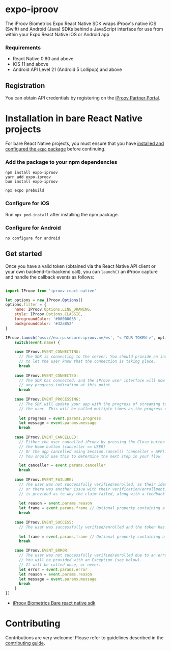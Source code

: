 # expo-iproov
The iProov Biometrics Expo React Native SDK wraps iProov's native iOS (Swift) and Android (Java) SDKs behind a JavaScript interface for use from within your Expo React Native iOS or Android app

### Requirements

- React Native 0.60 and above
- iOS 11 and above
- Android API Level 21 (Android 5 Lollipop) and above

## Registration

You can obtain API credentials by registering on the [iProov Partner Portal](https://portal.iproov.net).

# Installation in bare React Native projects

For bare React Native projects, you must ensure that you have [installed and configured the `expo` package](https://docs.expo.dev/bare/installing-expo-modules/) before continuing.

### Add the package to your npm dependencies

```
npm install expo-iproov
yarn add expo-iproov
bun install expo-iproov

```

```
npx expo prebuild
```

### Configure for iOS

Run `npx pod-install` after installing the npm package.


### Configure for Android
```
no configure for android
```


## Get started

Once you have a valid token (obtained via the React Native API client or your own backend-to-backend call), you can `launch()` an iProov capture and handle the callback events as follows:

```javascript

import IProov from 'iproov-react-native'

let options = new IProov.Options()
options.filter = {
	name: IProov.Options.LINE_DRAWING,
	style: IProov.Options.CLASSIC,
	foregroundColor: '#00000055',
	backgroundColor: '#32a852'
}

IProov.launch('wss://eu.rp.secure.iproov.me/ws', "< YOUR TOKEN >", options, (event) => {
	switch(event.name) {
	
	case IProov.EVENT_CONNECTING:
	  // The SDK is connecting to the server. You should provide an indeterminate progress indicator
	  // to let the user know that the connection is taking place.
	  break
	
	case IProov.EVENT_CONNECTED:
	  // The SDK has connected, and the iProov user interface will now be displayed. You should hide
	  // any progress indication at this point.
	  break
	
	case IProov.EVENT_PROCESSING:
	  // The SDK will update your app with the progress of streaming to the server and authenticating
	  // the user. This will be called multiple times as the progress updates.
  
	  let progress = event.params.progress
	  let message = event.params.message
	  break
	
	case IProov.EVENT_CANCELLED:
	  // Either the user cancelled iProov by pressing the Close button at the top or
	  // the Home button (canceller == USER)
	  // Or the app cancelled using Session.cancel() (canceller = APP).
	  // You should use this to determine the next step in your flow.

	  let canceller = event.params.canceller
	  break
	
	case IProov.EVENT_FAILURE:
	  // The user was not successfully verified/enrolled, as their identity could not be verified,
	  // or there was another issue with their verification/enrollment. A reason (as a string)
	  // is provided as to why the claim failed, along with a feedback code from the back-end.
  
	  let reason = event.params.reason
	  let frame = event.params.frame // Optional property containing a single Base64 encoded frame
	  break
	
	case IProov.EVENT_SUCCESS:
	  // The user was successfully verified/enrolled and the token has been validated.
   
	  let frame = event.params.frame // Optional property containing a single Base64 encoded frame
	  break

	case IProov.EVENT_ERROR:
	  // The user was not successfully verified/enrolled due to an error (e.g. lost internet connection).
	  // You will be provided with an Exception (see below).
	  // It will be called once, or never.
	  let error = event.params.error
	  let reason = event.params.reason
	  let message = event.params.message
	  break
	}
})
```

* [iProov Biometrics Bare react native sdk](https://github.com/iProov/react-native.git)


# Contributing

Contributions are very welcome! Please refer to guidelines described in the [contributing guide]( https://github.com/expo/expo#contributing).
